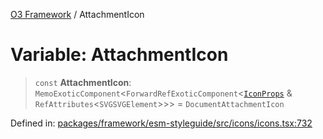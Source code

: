 [O3 Framework](../API.md) / AttachmentIcon

# Variable: AttachmentIcon

> `const` **AttachmentIcon**: `MemoExoticComponent`\<`ForwardRefExoticComponent`\<[`IconProps`](../type-aliases/IconProps.md) & `RefAttributes`\<`SVGSVGElement`\>\>\> = `DocumentAttachmentIcon`

Defined in: [packages/framework/esm-styleguide/src/icons/icons.tsx:732](https://github.com/its-kios09/openmrs-esm-core/blob/main/packages/framework/esm-styleguide/src/icons/icons.tsx#L732)
